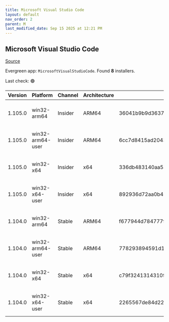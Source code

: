 ```yaml
---
title: Microsoft Visual Studio Code
layout: default
nav_order: 2
parent: M
last_modified_date: Sep 15 2025 at 12:21 PM
---
```


## Microsoft Visual Studio Code

[Source](https://code.visualstudio.com)

Evergreen app: `MicrosoftVisualStudioCode`. Found **8** installers.

Last check: 🟢

| Version | Platform         | Channel | Architecture | Sha256                                                           | URI                                                                                                                                                                                                                                                                                                              |
| ------- | ---------------- | ------- | ------------ | ---------------------------------------------------------------- | ---------------------------------------------------------------------------------------------------------------------------------------------------------------------------------------------------------------------------------------------------------------------------------------------------------------- |
| 1.105.0 | win32-arm64      | Insider | ARM64        | 36041b9b9d3637fa8165e272974b5e129af10481d5870ab1e09dbeac1fdb3163 | [https://vscode.download.prss.microsoft.com/dbazure/download/insider/59baae6ece2474b2b41a28440629983ebd1cac64/VSCodeSetup-arm64-1.105.0-insider.exe](https://vscode.download.prss.microsoft.com/dbazure/download/insider/59baae6ece2474b2b41a28440629983ebd1cac64/VSCodeSetup-arm64-1.105.0-insider.exe)         |
| 1.105.0 | win32-arm64-user | Insider | ARM64        | 6cc7d8415ad2043a83be72851002cec6d5564c61784ff78d82be2d5c09651930 | [https://vscode.download.prss.microsoft.com/dbazure/download/insider/59baae6ece2474b2b41a28440629983ebd1cac64/VSCodeUserSetup-arm64-1.105.0-insider.exe](https://vscode.download.prss.microsoft.com/dbazure/download/insider/59baae6ece2474b2b41a28440629983ebd1cac64/VSCodeUserSetup-arm64-1.105.0-insider.exe) |
| 1.105.0 | win32-x64        | Insider | x64          | 336db483140aa5acccad95a91ea9c33cf70f11e6f5abd0d2cfd7a87876570e55 | [https://vscode.download.prss.microsoft.com/dbazure/download/insider/59baae6ece2474b2b41a28440629983ebd1cac64/VSCodeSetup-x64-1.105.0-insider.exe](https://vscode.download.prss.microsoft.com/dbazure/download/insider/59baae6ece2474b2b41a28440629983ebd1cac64/VSCodeSetup-x64-1.105.0-insider.exe)             |
| 1.105.0 | win32-x64-user   | Insider | x64          | 892936d72aa0b4947e0681665ebd7520a77d53077ebd8853ac16eec07a034790 | [https://vscode.download.prss.microsoft.com/dbazure/download/insider/59baae6ece2474b2b41a28440629983ebd1cac64/VSCodeUserSetup-x64-1.105.0-insider.exe](https://vscode.download.prss.microsoft.com/dbazure/download/insider/59baae6ece2474b2b41a28440629983ebd1cac64/VSCodeUserSetup-x64-1.105.0-insider.exe)     |
| 1.104.0 | win32-arm64      | Stable  | ARM64        | f677944d784777f2e2a2451f704e9dcc5f3f053eb799d35744e59f4a1f491817 | [https://vscode.download.prss.microsoft.com/dbazure/download/stable/f220831ea2d946c0dcb0f3eaa480eb435a2c1260/VSCodeSetup-arm64-1.104.0.exe](https://vscode.download.prss.microsoft.com/dbazure/download/stable/f220831ea2d946c0dcb0f3eaa480eb435a2c1260/VSCodeSetup-arm64-1.104.0.exe)                           |
| 1.104.0 | win32-arm64-user | Stable  | ARM64        | 778293894591d1013fda732d055fc7b445daaabe59bf41f16cbc0b698202e7a9 | [https://vscode.download.prss.microsoft.com/dbazure/download/stable/f220831ea2d946c0dcb0f3eaa480eb435a2c1260/VSCodeUserSetup-arm64-1.104.0.exe](https://vscode.download.prss.microsoft.com/dbazure/download/stable/f220831ea2d946c0dcb0f3eaa480eb435a2c1260/VSCodeUserSetup-arm64-1.104.0.exe)                   |
| 1.104.0 | win32-x64        | Stable  | x64          | c79f32413143109caba283df90dae8bb452f3542a7656ccba3d23d2455632b35 | [https://vscode.download.prss.microsoft.com/dbazure/download/stable/f220831ea2d946c0dcb0f3eaa480eb435a2c1260/VSCodeSetup-x64-1.104.0.exe](https://vscode.download.prss.microsoft.com/dbazure/download/stable/f220831ea2d946c0dcb0f3eaa480eb435a2c1260/VSCodeSetup-x64-1.104.0.exe)                               |
| 1.104.0 | win32-x64-user   | Stable  | x64          | 2265567de84d2289f7e0c2bc67beb28d2262e1e8f06ef2cad1007dda7f4728c2 | [https://vscode.download.prss.microsoft.com/dbazure/download/stable/f220831ea2d946c0dcb0f3eaa480eb435a2c1260/VSCodeUserSetup-x64-1.104.0.exe](https://vscode.download.prss.microsoft.com/dbazure/download/stable/f220831ea2d946c0dcb0f3eaa480eb435a2c1260/VSCodeUserSetup-x64-1.104.0.exe)                       |
